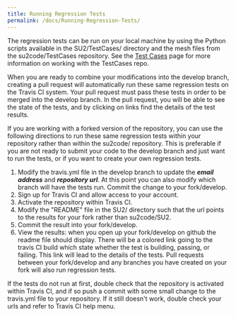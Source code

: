 ```yaml
---
title: Running Regression Tests
permalink: /docs/Running-Regression-Tests/
---
```


The regression tests can be run on your local machine by using the Python scripts available in the SU2/TestCases/ directory and the mesh files from the su2code/TestCases repository. See the [Test Cases](/docs/Test-Cases/) page for more information on working with the TestCases repo.

When you are ready to combine your modifications into the develop branch, creating a pull request will automatically run these same regression tests on the Travis CI system. Your pull request must pass these tests in order to be merged into the develop branch. In the pull request, you will be able to see the state of the tests, and by clicking on links find the details of the test results. 

If you are working with a forked version of the repository, you can use the following directions to run these same regression tests within your repository rather than within the su2code/ repository. This is preferable if you are not ready to submit your code to the develop branch and just want to run the tests, or if you want to create your own regression tests.
 
1. Modify the travis.yml file in the develop branch to update the ***email address*** and ***repository url***. At this point you can also modify which branch will have the tests run. Commit the change to your fork/develop.
2. Sign up for Travis CI and allow access to your account. 
3. Activate the repository within Travis CI.
4. Modify the "README" file in the SU2/ directory such that the url points to the results for your fork rather than su2code/SU2.
5. Commit the result into your fork/develop.
6. View the results: when you open up your fork/develop on github the readme file should display. There will be a colored link going to the travis CI build which state whether the test is building, passing, or failing. This link will lead to the details of the tests. Pull requests between your fork/develop and any branches you have created on your fork will also run regression tests. 

If the tests do not run at first, double check that the repository is activated within Travis CI, and if so push a commit with some small change to the travis.yml file to your repository. If it still doesn't work, double check your urls and refer to Travis CI help menu. 

